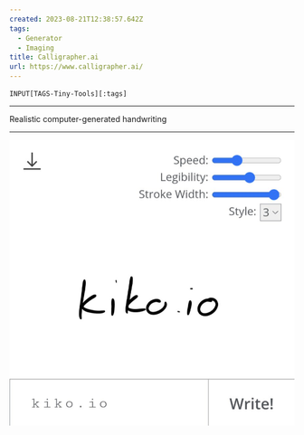 ```yaml
---
created: 2023-08-21T12:38:57.642Z
tags: 
  - Generator
  - Imaging
title: Calligrapher.ai
url: https://www.calligrapher.ai/
---
```

```meta-bind
INPUT[TAGS-Tiny-Tools][:tags]
```

___
Realistic computer-generated handwriting
___

![](_attachments/calligrapher-ai.jpg)
